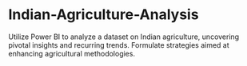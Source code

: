 # Indian-Agriculture-Analysis
Utilize Power BI to analyze a dataset on Indian agriculture, uncovering pivotal insights and recurring trends. Formulate strategies aimed at enhancing agricultural methodologies.
